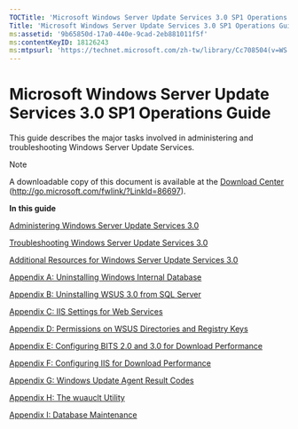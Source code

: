 ```yaml
---
TOCTitle: 'Microsoft Windows Server Update Services 3.0 SP1 Operations Guide'
Title: 'Microsoft Windows Server Update Services 3.0 SP1 Operations Guide'
ms:assetid: '9b65850d-17a0-440e-9cad-2eb881011f5f'
ms:contentKeyID: 18126243
ms:mtpsurl: 'https://technet.microsoft.com/zh-tw/library/Cc708504(v=WS.10)'
---
```


Microsoft Windows Server Update Services 3.0 SP1 Operations Guide
=================================================================

This guide describes the major tasks involved in administering and troubleshooting Windows Server Update Services.

> [!NOTE]  
> A downloadable copy of this document is available at the [Download Center](http://go.microsoft.com/fwlink/?linkid=86697) (http://go.microsoft.com/fwlink/?LinkId=86697).

**In** **this guide**

[Administering Windows Server Update Services 3.0](https://technet.microsoft.com/85fb28bc-2b34-4b88-96e2-063fc786d519)

[Troubleshooting Windows Server Update Services 3.0](https://technet.microsoft.com/0c811cbf-ded5-4667-84b4-0e04a058adcf)

[Additional Resources for Windows Server Update Services 3.0](https://technet.microsoft.com/9180a906-bc92-469a-8198-d0b0cabf6dc9)

[Appendix A: Uninstalling Windows Internal Database](https://technet.microsoft.com/f8abcf6e-b6ef-4872-bf51-1b89994700d5)

[Appendix B: Uninstalling WSUS 3.0 from SQL Server](https://technet.microsoft.com/644a4b46-f1eb-48c8-b745-6fa4da00c91c)

[Appendix C: IIS Settings for Web Services](https://technet.microsoft.com/36a1530c-dfad-47df-9a3d-906190038a7a)

[Appendix D: Permissions on WSUS Directories and Registry Keys](https://technet.microsoft.com/92a5f3b2-48cb-4c45-b2c5-84444efd338c)

[Appendix E: Configuring BITS 2.0 and 3.0 for Download Performance](https://technet.microsoft.com/01c3e082-8e15-47c2-badf-3d14554534d6)

[Appendix F: Configuring IIS for Download Performance](https://technet.microsoft.com/52d486c2-c98a-490e-ab14-2be12cdcfb91)

[Appendix G: Windows Update Agent Result Codes](https://technet.microsoft.com/061d0423-f7f1-401e-9ef7-b7d02cd50b7a)

[Appendix H: The wuauclt Utility](https://technet.microsoft.com/26807cd7-72c0-44b1-80f4-a39793801c45)

[Appendix I: Database Maintenance](https://technet.microsoft.com/e787794b-4f09-4d01-ae4e-5983ea7634f9)